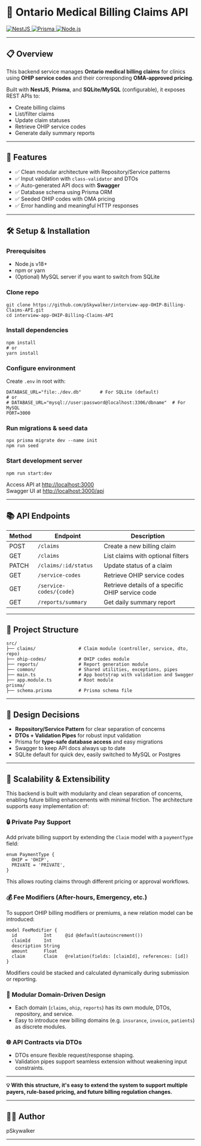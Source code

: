 <!DOCTYPE html>
<html lang="en">
<head>
<meta charset="UTF-8" />
<meta name="viewport" content="width=device-width, initial-scale=1" />
</head>
<body>
  <h1>🏥 Ontario Medical Billing Claims API</h1>

  <p>
    <a class="badge" href="https://nestjs.com/" target="_blank" rel="noopener noreferrer">
      <img src="https://img.shields.io/badge/NestJS-Active-red?logo=nestjs" alt="NestJS" />
    </a>
    <a class="badge" href="https://www.prisma.io/" target="_blank" rel="noopener noreferrer">
      <img src="https://img.shields.io/badge/Prisma-ORM-blue?logo=prisma" alt="Prisma" />
    </a>
    <a class="badge" href="https://nodejs.org/" target="_blank" rel="noopener noreferrer">
      <img src="https://img.shields.io/badge/Node.js-v18.x-green?logo=node.js" alt="Node.js" />
    </a>
  </p>

  <hr />

  <h2>📋 Overview</h2>
  <p>
    This backend service manages <strong>Ontario medical billing claims</strong> for clinics using <strong>OHIP service codes</strong> and their corresponding <strong>OMA-approved pricing</strong>.
  </p>
  <p>
    Built with <strong>NestJS</strong>, <strong>Prisma</strong>, and <strong>SQLite/MySQL</strong> (configurable), it exposes REST APIs to:
  </p>
  <ul>
    <li>Create billing claims</li>
    <li>List/filter claims</li>
    <li>Update claim statuses</li>
    <li>Retrieve OHIP service codes</li>
    <li>Generate daily summary reports</li>
  </ul>

  <hr />

  <h2>🚀 Features</h2>
  <ul>
    <li>✅ Clean modular architecture with Repository/Service patterns</li>
    <li>✅ Input validation with <code>class-validator</code> and DTOs</li>
    <li>✅ Auto-generated API docs with <strong>Swagger</strong></li>
    <li>✅ Database schema using Prisma ORM</li>
    <li>✅ Seeded OHIP codes with OMA pricing</li>
    <li>✅ Error handling and meaningful HTTP responses</li>
  </ul>

  <hr />

  <h2>🛠️ Setup &amp; Installation</h2>

  <h3>Prerequisites</h3>
  <ul>
    <li>Node.js v18+</li>
    <li>npm or yarn</li>
    <li>(Optional) MySQL server if you want to switch from SQLite</li>
  </ul>

  <h3>Clone repo</h3>
  <pre><code>git clone https://github.com/pSkywalker/interview-app-OHIP-Billing-Claims-API.git
cd interview-app-OHIP-Billing-Claims-API
</code></pre>

  <h3>Install dependencies</h3>
  <pre><code>npm install
# or
yarn install
</code></pre>

  <h3>Configure environment</h3>
  <p>Create <code>.env</code> in root with:</p>
  <pre><code>DATABASE_URL="file:./dev.db"       # For SQLite (default)
# or
# DATABASE_URL="mysql://user:password@localhost:3306/dbname"  # For MySQL
PORT=3000
</code></pre>

  <h3>Run migrations &amp; seed data</h3>
  <pre><code>npx prisma migrate dev --name init
npm run seed
</code></pre>

  <h3>Start development server</h3>
  <pre><code>npm run start:dev
</code></pre>
  <p>Access API at <a href="http://localhost:4000" target="_blank">http://localhost:3000</a><br />
  Swagger UI at <a href="http://localhost:4000/api" target="_blank">http://localhost:3000/api</a></p>

  <hr />

  <h2>📚 API Endpoints</h2>
  <table>
  <thead>
    <tr>
      <th>Method</th>
      <th>Endpoint</th>
      <th>Description</th>
    </tr>
  </thead>
  <tbody>
    <tr><td>POST</td><td><code>/claims</code></td><td>Create a new billing claim</td></tr>
    <tr><td>GET</td><td><code>/claims</code></td><td>List claims with optional filters</td></tr>
    <tr><td>PATCH</td><td><code>/claims/:id/status</code></td><td>Update status of a claim</td></tr>
    <tr><td>GET</td><td><code>/service-codes</code></td><td>Retrieve OHIP service codes</td></tr>
    <tr><td>GET</td><td><code>/service-codes/{code}</code></td><td>Retrieve details of a specific OHIP service code</td></tr>
    <tr><td>GET</td><td><code>/reports/summary</code></td><td>Get daily summary report</td></tr>
  </tbody>
</table>

  <hr />

  <h2>🧩 Project Structure</h2>
  <pre><code>src/
├── claims/                # Claim module (controller, service, dto, repo)
├── ohip-codes/            # OHIP codes module
├── reports/               # Report generation module
├── common/                # Shared utilities, exceptions, pipes
├── main.ts                # App bootstrap with validation and Swagger
├── app.module.ts          # Root module
prisma/
├── schema.prisma          # Prisma schema file
</code></pre>

  <hr />

  <h2>📝 Design Decisions</h2>
  <ul>
    <li><strong>Repository/Service Pattern</strong> for clear separation of concerns</li>
    <li><strong>DTOs + Validation Pipes</strong> for robust input validation</li>
    <li>Prisma for <strong>type-safe database access</strong> and easy migrations</li>
    <li>Swagger to keep API docs always up to date</li>
    <li>SQLite default for quick dev, easily switched to MySQL or Postgres</li>
  </ul>
<hr />

<h2>🧩 Scalability & Extensibility</h2>

<p>
  This backend is built with modularity and clean separation of concerns, enabling future billing enhancements with minimal friction. The architecture supports easy implementation of:
</p>

<h3>🔒 Private Pay Support</h3>
<p>
  Add private billing support by extending the <code>Claim</code> model with a <code>paymentType</code> field:
</p>

<pre><code>enum PaymentType {
  OHIP = 'OHIP',
  PRIVATE = 'PRIVATE',
}
</code></pre>

<p>This allows routing claims through different pricing or approval workflows.</p>

<h3>💰 Fee Modifiers (After-hours, Emergency, etc.)</h3>
<p>
  To support OHIP billing modifiers or premiums, a new relation model can be introduced:
</p>

<pre><code>model FeeModifier {
  id          Int     @id @default(autoincrement())
  claimId     Int
  description String
  amount      Float
  claim       Claim   @relation(fields: [claimId], references: [id])
}
</code></pre>

<p>
  Modifiers could be stacked and calculated dynamically during submission or reporting.
</p>

<h3>🧱 Modular Domain-Driven Design</h3>
<ul>
  <li>Each domain (<code>claims</code>, <code>ohip</code>, <code>reports</code>) has its own module, DTOs, repository, and service.</li>
  <li>Easy to introduce new billing domains (e.g. <code>insurance</code>, <code>invoice</code>, <code>patients</code>) as discrete modules.</li>
</ul>

<h3>🌐 API Contracts via DTOs</h3>
<ul>
  <li>DTOs ensure flexible request/response shaping.</li>
  <li>Validation pipes support seamless extension without weakening input constraints.</li>
</ul>

<hr />

<p><strong>💡 With this structure, it's easy to extend the system to support multiple payers, rule-based pricing, and future billing regulation changes.</strong></p>

<hr />

  <h2>🙋‍♂️ Author</h2>
  <p>pSkywalker</p>

  <hr />
